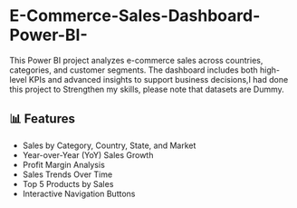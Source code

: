 # E-Commerce-Sales-Dashboard-Power-BI-
This Power BI project analyzes e-commerce sales across countries, categories, and customer segments. The dashboard includes both high-level KPIs and advanced insights to support business decisions,I had done this project to Strengthen my skills, please note that datasets are Dummy.

## 📊 Features

- Sales by Category, Country, State, and Market
- Year-over-Year (YoY) Sales Growth
- Profit Margin Analysis
- Sales Trends Over Time
- Top 5 Products by Sales
- Interactive Navigation Buttons
